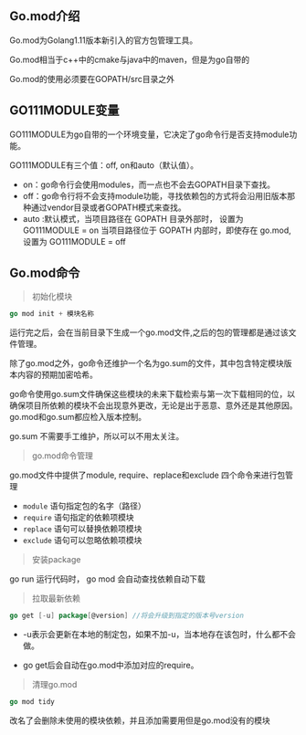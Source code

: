 ## Go.mod介绍

Go.mod为Golang1.11版本新引入的官方包管理工具。

Go.mod相当于c++中的cmake与java中的maven，但是为go自带的

Go.mod的使用必须要在GOPATH/src目录之外



## GO111MODULE变量

GO111MODULE为go自带的一个环境变量，它决定了go命令行是否支持module功能。

GO111MODULE有三个值：off, on和auto（默认值）。

* on：go命令行会使用modules，而一点也不会去GOPATH目录下查找。
* off：go命令行将不会支持module功能，寻找依赖包的方式将会沿用旧版本那种通过vendor目录或者GOPATH模式来查找。
* auto :默认模式，当项目路径在 GOPATH 目录外部时， 设置为 GO111MODULE = on 当项目路径位于 GOPATH 内部时，即使存在 go.mod, 设置为 GO111MODULE = off



## Go.mod命令

> 初始化模块

```go
go mod init + 模块名称
```

运行完之后，会在当前目录下生成一个go.mod文件,之后的包的管理都是通过该文件管理。

除了go.mod之外，go命令还维护一个名为go.sum的文件，其中包含特定模块版本内容的预期加密哈希。 

go命令使用go.sum文件确保这些模块的未来下载检索与第一次下载相同的位，以确保项目所依赖的模块不会出现意外更改，无论是出于恶意、意外还是其他原因。 go.mod和go.sum都应检入版本控制。 

go.sum 不需要手工维护，所以可以不用太关注。

> go.mod命令管理

go.mod文件中提供了module, require、replace和exclude 四个命令来进行包管理

- `module` 语句指定包的名字（路径）
- `require` 语句指定的依赖项模块
- `replace` 语句可以替换依赖项模块
- `exclude` 语句可以忽略依赖项模块

> 安装package

go run 运行代码时， go mod 会自动查找依赖自动下载

> 拉取最新依赖

```go
go get [-u] package[@version] //将会升级到指定的版本号version
```

* -u表示会更新在本地的制定包，如果不加-u，当本地存在该包时，什么都不会做。

* go get后会自动在go.mod中添加对应的require。

> 清理go.mod

```go
go mod tidy
```

改名了会删除未使用的模块依赖，并且添加需要用但是go.mod没有的模块